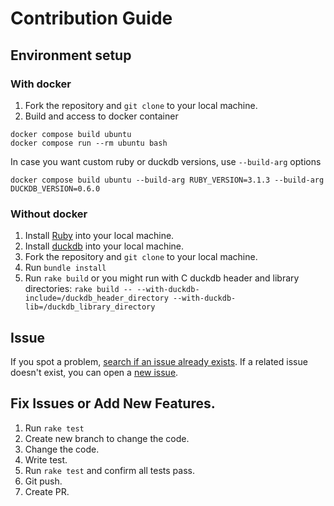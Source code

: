 # Contribution Guide

## Environment setup

### With docker

1. Fork the repository and `git clone` to your local machine.
2. Build and access to docker container

```
docker compose build ubuntu
docker compose run --rm ubuntu bash
```

In case you want custom ruby or duckdb versions, use `--build-arg` options
```
docker compose build ubuntu --build-arg RUBY_VERSION=3.1.3 --build-arg DUCKDB_VERSION=0.6.0
```

### Without docker

1. Install [Ruby](https://www.ruby-lang.org/) into your local machine.
2. Install [duckdb](https://duckdb.org/) into your local machine.
3. Fork the repository and `git clone` to your local machine.
4. Run `bundle install`
5. Run `rake build`
   or you might run with C duckdb header and library directories:
   `rake build -- --with-duckdb-include=/duckdb_header_directory --with-duckdb-lib=/duckdb_library_directory`


## Issue

If you spot a problem, [search if an issue already exists](https://github.com/suketa/ruby-duckdb/issues).
If a related issue doesn't exist, you can open a [new issue](https://github.com/suketa/ruby-duckdb/issues/new).


## Fix Issues or Add New Features.

1. Run `rake test`
2. Create new branch to change the code.
3. Change the code.
4. Write test.
5. Run `rake test` and confirm all tests pass.
6. Git push.
7. Create PR.

